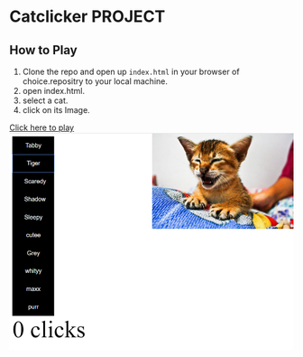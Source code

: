 # Catclicker PROJECT


## How to Play

1. Clone the repo and open up `index.html` in your browser of choice.repositry to your local machine.
2. open index.html.
3. select a cat.
4. click on its Image.

[Click here to play](https://mahmedtony73.github.io/catclicker/)
![game preview](img/perview.PNG "game preview")
